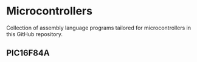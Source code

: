 # Microcontrollers
 Collection of assembly language programs tailored for microcontrollers in this GitHub repository. 

## PIC16F84A
